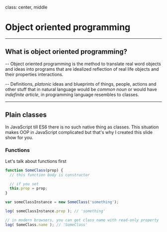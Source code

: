 class: center, middle
# Object oriented programming

---

## What is object oriented programming?

--
Object oriented programming is the method to translate real word objects and ideas into programs that are idealized reflection of real life objects and their properties interactions.

--
Definitions, *platonic* ideas and blueprints of things, people, actions and other stuff that in natural language would be *common noun* or would have *indefinite article*, in programming language resembles to classes.

---


## Plain classes

In JavaScript till ES6 there is no such native thing as classes. This situation makes OOP in JavaScript complicated but that's why I created this slide show for you.

### Functions

Let's talk about functions first
```javascript
function SomeClass(prop) {
  // this function body is constructor

  // if you set
  this.prop = prop;
}

var someClassInstance = new SomeClass('something');

log( someClassInstance.prop ); // 'something'

// in modern browsers, you can get class name with read-only property `name`
log( SomeClass.name ); // 'SomeClass'
```

